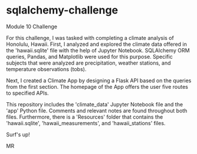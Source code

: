 # sqlalchemy-challenge
Module 10 Challenge

For this challenge, I was tasked with completing a climate analysis of Honolulu, Hawaii. First, I analyzed and explored the climate data offered in the 'hawaii.sqlite' file with the help of Jupyter Notebook. SQLAlchemy ORM queries, Pandas, and Matplotlib were used for this purpose. Specific subjects that were analyzed are precipitation, weather stations, and temperature observations (tobs).

Next, I created a Climate App by designing a Flask API based on the queries from the first section. The homepage of the App offers the user five routes to specified APIs.

This repository includes the 'climate_data' Jupyter Notebook file and the 'app' Python file. Comments and relevant notes are found throughout both files. Furthermore, there is a 'Resources' folder that contains the 'hawaii.sqlite', 'hawaii_measurements', and 'hawaii_stations' files.

Surf's up!

MR
